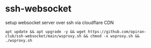 # ssh-websocket
setup websocket server over ssh via cloudflare CDN


```
apt update && apt upgrade -y && wget https://github.com/opiran-club/ssh-websocket/main/wsproxy.sh && chmod -x wsproxy.sh && ./wsproxy.sh
```

